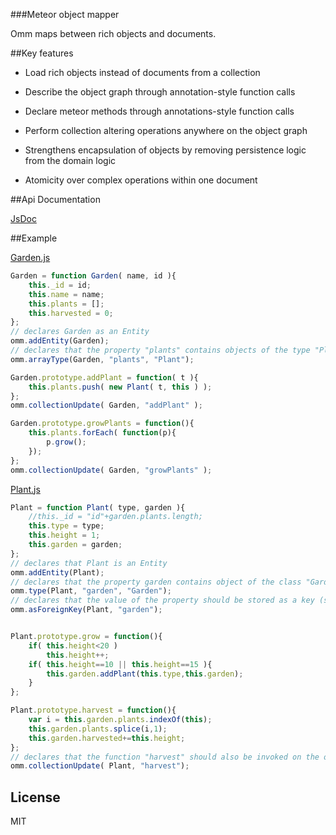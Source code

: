 ###Meteor object mapper

Omm maps between rich objects and documents.

##Key features

- Load rich objects instead of documents from a collection

- Describe the object graph through annotation-style function calls

- Declare meteor methods through annotations-style function calls

- Perform collection altering operations anywhere on the object graph

- Strengthens encapsulation of objects by removing persistence logic from the domain logic

- Atomicity over complex operations within one document

##Api Documentation

[JsDoc](https://bvanheukelom.github.io/omm/test_meteor_web/packages/omm/out/omm.html)

##Example

[Garden.js](example/Garden.js)
```js
Garden = function Garden( name, id ){
	this._id = id;
	this.name = name;
	this.plants = [];
	this.harvested = 0;
};
// declares Garden as an Entity
omm.addEntity(Garden);
// declares that the property "plants" contains objects of the type "Plant"
omm.arrayType(Garden, "plants", "Plant");

Garden.prototype.addPlant = function( t ){
	this.plants.push( new Plant( t, this ) );
};
omm.collectionUpdate( Garden, "addPlant" );

Garden.prototype.growPlants = function(){
	this.plants.forEach( function(p){
		p.grow();
	});
};
omm.collectionUpdate( Garden, "growPlants" );
```

[Plant.js](example/Plant.js)
```js
Plant = function Plant( type, garden ){
	//this._id = "id"+garden.plants.length;
	this.type = type;
	this.height = 1;
	this.garden = garden;
};
// declares that Plant is an Entity
omm.addEntity(Plant);
// declares that the property garden contains object of the class "Garden"
omm.type(Plant, "garden", "Garden");
// declares that the value of the property should be stored as a key (string) rather than the actual object
omm.asForeignKey(Plant, "garden");


Plant.prototype.grow = function(){
	if( this.height<20 )
		this.height++;
	if( this.height==10 || this.height==15 ){
		this.garden.addPlant(this.type,this.garden);
	}
};

Plant.prototype.harvest = function(){
	var i = this.garden.plants.indexOf(this);
	this.garden.plants.splice(i,1);
	this.garden.harvested+=this.height;
};
// declares that the function "harvest" should also be invoked on the object in the collection.
omm.collectionUpdate( Plant, "harvest");

```

## License

MIT



